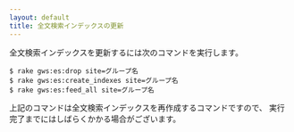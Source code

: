 ```yaml
---
layout: default
title: 全文検索インデックスの更新
---
```


全文検索インデックスを更新するには次のコマンドを実行します。

~~~
$ rake gws:es:drop site=グループ名
$ rake gws:es:create_indexes site=グループ名
$ rake gws:es:feed_all site=グループ名
~~~

上記のコマンドは全文検索インデックスを再作成するコマンドですので、
実行完了までにはしばらくかかる場合がございます。
